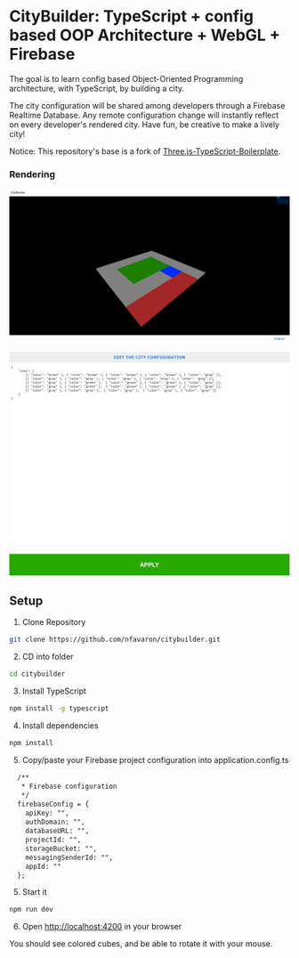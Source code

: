 # CityBuilder: TypeScript + config based OOP Architecture + WebGL + Firebase
The goal is to learn config based Object-Oriented Programming architecture, with TypeScript, by building a city.

The city configuration will be shared among developers through a Firebase Realtime Database.
Any remote configuration change will instantly reflect on every developer's rendered city.
Have fun, be creative to make a lively city!

Notice: This repository's base is a fork of [Three.js-TypeScript-Boilerplate](https://github.com/Sean-Bradley/Three.js-TypeScript-Boilerplate).

### Rendering

![WebGL rendering](./webgl.png)

![Configuration rendering](./configuration.png)

## Setup

1. Clone Repository

```bash
git clone https://github.com/nfavaron/citybuilder.git
```

2. CD into folder

```bash
cd citybuilder
```

3. Install TypeScript

```bash
npm install -g typescript
```

4. Install dependencies

```bash
npm install
```

5. Copy/paste your Firebase project configuration into application.config.ts

```
  /**
   * Firebase configuration
   */
  firebaseConfig = {
    apiKey: "",
    authDomain: "",
    databaseURL: "",
    projectId: "",
    storageBucket: "",
    messagingSenderId: "",
    appId: ""
  };
```

5. Start it

```bash
npm run dev
```

6. Open [http://localhost:4200](http://localhost:4200) in your browser

You should see colored cubes, and be able to rotate it with your mouse.
